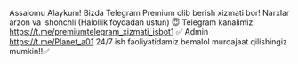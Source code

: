 Assalomu Alaykum! Bizda Telegram Premium olib berish xizmati bor!
Narxlar arzon va ishonchli (Halollik foydadan ustun) 😇
Telegram kanalimiz: https://t.me/premiumtelegram_xizmati_isbot1 ✅
Admin https://t.me/Planet_a01 24/7 ish faoliyatidamiz bemalol muroajaat qilishingiz mumkin!!✅
